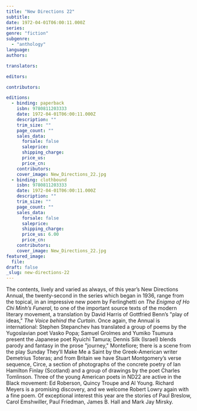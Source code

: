 ```yaml
---
title: "New Directions 22"
subtitle:
date: 1972-04-01T06:00:11.000Z
series:
genre: "fiction"
subgenre:
  - "anthology"
language:
authors:

translators:

editors:

contributors:

editions:
  - binding: paperback
    isbn: 9780811203333
    date: 1972-04-01T06:00:11.000Z
    description: ""
    trim_size: ""
    page_count: ""
    sales_data:
      forsale: false
      saleprice:
      shipping_charge:
      price_us:
      price_cn:
    contributors:
    cover_image: New_Directions_22.jpg
  - binding: clothbound
    isbn: 9780811203333
    date: 1972-04-01T06:00:11.000Z
    description: ""
    trim_size: ""
    page_count: ""
    sales_data:
      forsale: false
      saleprice:
      shipping_charge:
      price_us: 6.00
      price_cn:
    contributors:
    cover_image: New_Directions_22.jpg
featured_image:
  file:
draft: false
_slug: new-directions-22
---
```


The contents, lively and varied as always, of this year’s New Directions Annual, the twenty-second in the series which began in 1936, range from the topical, in an impressive new poem by Ferlinghetti on _The Enigma of Ho Chi Minh’s Funeral_, to one of the important source texts of the modern literary movement, a translation by David Harris of Gottfried Benn’s "play of ideas," _The Voice behind the Curtain_. Once again, the Annual is international: Stephen Stepanchev has translated a group of poems by the Yugoslavian poet Vasko Popa; Samuel Grolmes and Yumiko Tsumura present the Japanese poet Ryuichi Tamura; Dennis Silk (Israel) blends parody and fantasy in the prose "journey," Montefiore; there is a scene from the play Sunday They’ll Make Me a Saint by the Greek-American writer Demetrius Toteras; and from Britain we have Stuart Montgomery’s verse sequence, Circe, a section of photographs of the concrete poetry of Ian Hamilton Finlay (Scotland) and a group of drawings by the poet Charles Tomlinson. Three of the young American poets in ND22 are active in the Black movement: Ed Roberson, Quincy Troupe and Al Young. Richard Meyers is a promising discovery, and we welcome Robert Lowry again with a fine poem. Of exceptional interest this year are the stories of Paul Breslow, Carol Emshwiller, Paul Friedman, James B. Hall and Mark Jay Mirsky.

